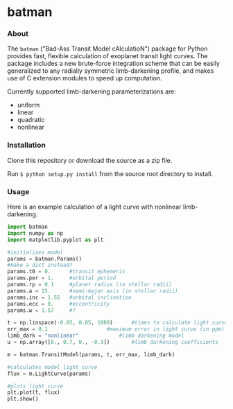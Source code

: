 # batman

### About
The `batman` ("Bad-Ass Transit Model cAlculatioN") package for Python provides fast, flexible calculation of exoplanet transit light curves.  The package includes a new brute-force integration scheme that can be easily generalized to any radially symmetric limb-darkening profile, and makes use of C extension modules to speed up computation.

Currently supported limb-darkening parameterizations are: 
 - uniform 
 - linear 
 - quadratic
 - nonlinear


### Installation

Clone this repository or download the source as a zip file. 

Run `$ python setup.py install` from the source root directory to install.


### Usage
Here is an example calculation of a light curve with nonlinear limb-darkening.

```python
import batman
import numpy as np
import matplotlib.pyplot as plt

#initializes model
params = batman.Params()
#make a dict instead?
params.t0 = 0.		#transit ephemeris
params.per = 1.		#orbital period	
params.rp = 0.1		#planet radius (in stellar radii)
params.a = 15.		#semi-major axis (in stellar radii)
params.inc = 1.55	#orbital inclination	
params.ecc = 0.		#eccentricity	
params.w = 1.57		#?

t = np.linspace(-0.05, 0.05, 1000)		#times to calculate light curve	
err_max = 0.1					#maximum error in light curve (in ppm)
limb_dark = "nonlinear"				#limb darkening model
u = np.array([0., 0.7, 0., -0.3])		#limb darkening coefficients

m = batman.TransitModel(params, t, err_max, limb_dark)

#calculates model light curve
flux = m.LightCurve(params)

#plots light curve
plt.plot(t, flux)
plt.show()
```
